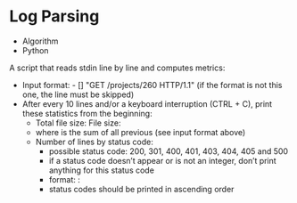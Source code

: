 # Log Parsing
- Algorithm
- Python

A script that reads stdin line by line and computes metrics:

* Input format: <IP Address> - [<date>] "GET /projects/260 HTTP/1.1" <status code> <file size> (if the format is not this one, the line must be skipped)
* After every 10 lines and/or a keyboard interruption (CTRL + C), print these statistics from the beginning:
	* Total file size: File size: <total size>
	* where <total size> is the sum of all previous <file size> (see input format above)
	* Number of lines by status code:
		- possible status code: 200, 301, 400, 401, 403, 404, 405 and 500
		- if a status code doesn’t appear or is not an integer, don’t print anything for this status code
		- format: <status code>: <number>
		- status codes should be printed in ascending order

